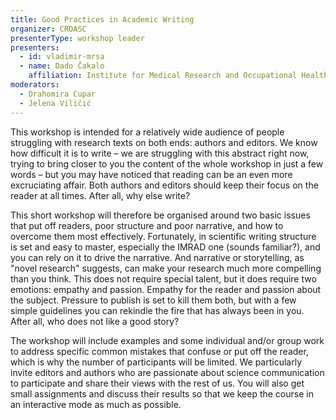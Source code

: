 ```yaml
---
title: Good Practices in Academic Writing
organizer: CROASC
presenterType: workshop leader
presenters:
  - id: vladimir-mrsa
  - name: Dado Čakalo
    affiliation: Institute for Medical Research and Occupational Health
moderators:
  - Drahomira Cupar
  - Jelena Viličić
---
```


This workshop is intended for a relatively wide audience of people struggling with research texts on both ends: authors and editors. We know how difficult it is to write – we are struggling with this abstract right now, trying to bring closer to you the content of the whole workshop in just a few words – but you may have noticed that reading can be an even more excruciating affair. Both authors and editors should keep their focus on the reader at all times. After all, why else write?

This short workshop will therefore be organised around two basic issues that put off readers, poor structure and poor narrative, and how to overcome them most effectively. Fortunately, in scientific writing structure is set and easy to master, especially the IMRAD one (sounds familiar?), and you can rely on it to drive the narrative. And narrative or storytelling, as "novel research" suggests, can make your research much more compelling than you think. This does not require special talent, but it does require two emotions: empathy and passion. Empathy for the reader and passion about the subject. Pressure to publish is set to kill them both, but with a few simple guidelines you can rekindle the fire that has always been in you. After all, who does not like a good story?

The workshop will include examples and some individual and/or group work to address specific common mistakes that confuse or put off the reader, which is why the number of participants will be limited. We particularly invite editors and authors who are passionate about science communication to participate and share their views with the rest of us. You will also get small assignments and discuss their results so that we keep the course in an interactive mode as much as possible.
